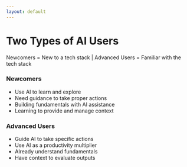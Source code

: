 ```yaml
---
layout: default
---
```


# Two Types of AI Users

<div class="text-sm mb-4 text-gray-400 italic">
  <span>Newcomers = New to a tech stack | Advanced Users = Familiar with the tech stack</span>
</div>

<div class="grid grid-cols-2 gap-10 pt-4">
<div>
  <div class="bg-gradient-to-r from-purple-500/20 to-violet-400/20 p-5 rounded-lg shadow-md backdrop-blur-sm">
    <h3 class="mb-3">Newcomers</h3>
    <ul>
      <li>Use AI to learn and explore</li>
      <li>Need guidance to take proper actions</li>
      <li>Building fundamentals with AI assistance</li>
      <li>Learning to provide and manage context</li>
    </ul>
  </div>
</div>
<div>
  <div class="bg-gradient-to-r from-blue-500/20 to-indigo-400/20 p-5 rounded-lg shadow-md backdrop-blur-sm">
    <h3 class="mb-3">Advanced Users</h3>
    <ul>
      <li>Guide AI to take specific actions</li>
      <li>Use AI as a productivity multiplier</li>
      <li>Already understand fundamentals</li>
      <li>Have context to evaluate outputs</li>
    </ul>
  </div>
</div>
</div> 